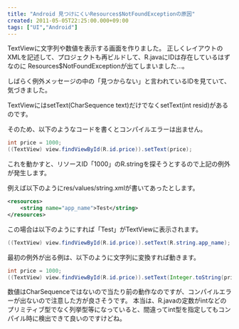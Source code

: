 ```yaml
---
title: "Android 見つけにくいResources$NotFoundExceptionの原因"
created: 2011-05-05T22:25:00.000+09:00
tags: ["UI","Android"]
---
```

TextViewに文字列や数値を表示する画面を作りました。
正しくレイアウトのXMLを記述して、プロジェクトも再ビルドして、R.javaにIDは存在しているはずなのに
Resources$NotFoundExceptionが出てしまいました…。
<!--more-->
しばらく例外メッセージの中の「見つからない」と言われているIDを見ていて、気づきました。

TextViewにはsetText(CharSequence text)だけでなくsetText(int resid)があるのです。

そのため、以下のようなコードを書くとコンパイルエラーは出ません。

```java
int price = 1000;
((TextView) view.findViewById(R.id.price)).setText(price);
```

これを動かすと、リソースID「1000」のR.stringを探そうとするので上記の例外が発生します。

例えば以下のようにres/values/string.xmlが書いてあったとします。

```xml
<resources>
    <string name="app_name">Test</string>
</resources>
```

この場合は以下のようにすれば「Test」がTextViewに表示されます。

```java
((TextView) view.findViewById(R.id.price)).setText(R.string.app_name);
```

最初の例外が出る例は、以下のように文字列に変換すれば動きます。

```java
int price = 1000;
((TextView) view.findViewById(R.id.price)).setText(Integer.toString(price));
```

数値はCharSequenceではないので当たり前の動作なのですが、コンパイルエラーが出ないので注意した方が良さそうです。
本当は、R.javaの定数がintなどのプリミティブ型でなく列挙型等になっていると、間違ってint型を指定してもコンパイル時に検出できて良いのですけどね。
